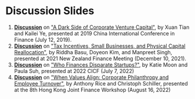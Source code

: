 # Discussion Slides

1. [**Discussion**](https://github.com/hshieh/discussion-slides/blob/master/ds_2019_cicf_tianye.pdf) on ["A Dark Side of Corporate Venture Capital"](https://papers.ssrn.com/sol3/papers.cfm?abstract_id=3241866), by Xuan Tian and Kailei Ye, presented at 2019 China International Conference in Finance (July 12, 2019).
2. [**Discussion**](https://github.com/hshieh/discussion-slides/blob/master/NZFM2021_basu_kim_singh.pdf) on ["Tax Incentives, Small
Businesses, and Physical Capital Reallocation"](https://github.com/hshieh/discussion-slides/blob/master/Tax-Incentives_Policy_and_New_Capital_With-Name.pdf), by Riddha Basu, Doyeon Kim, and Manpreet Singh, presented at 2021 New Zealand Finance Meeting (December 10, 2021).
3. [**Discussion**](https://github.com/hshieh/discussion-slides/blob/master/CICF2022_moonsuh.pdf) on ["Who Finances Disparate Startups?"](https://github.com/hshieh/discussion-slides/blob/master/Who_Finances_Disparate_Startups_Moon_Suh.pdf), by Katie Moon and Paula Suh, presented at 2022 CICF (July 7, 2022)
3. [**Discussion**](https://github.com/hshieh/discussion-slides/blob/master/hkjrw2022_rice_schiller.pdf) on ["When Values Align: Corporate Philanthropy and Employee Turnover"](https://github.com/hshieh/discussion-slides/blob/master/Anthony_Rice_CUHK_Philanthropy_Labor.pdf), by Anthony Rice and Christoph Schiller, presented at the 8th Hong Kong Joint Finance Workshop (August 16, 2022)
